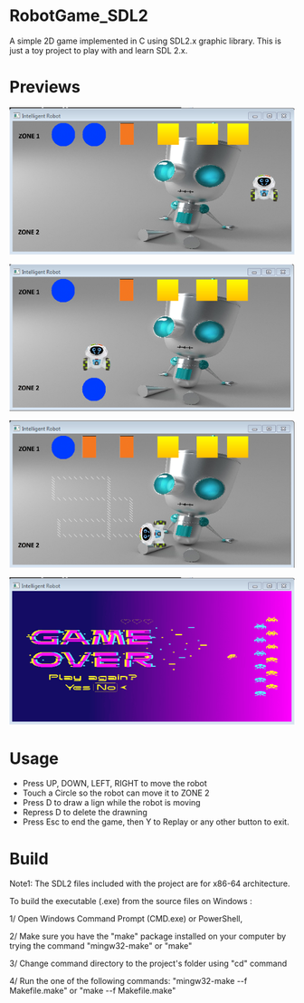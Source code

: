 # RobotGame_SDL2
A simple 2D game implemented in C using SDL2.x graphic library. This is just a toy project to play with and learn SDL 2.x.

# Previews
![Image of Yaktocat](Capture.PNG)

![Image of Yaktocat](Capture1.PNG)

![Image of Yaktocat](Capture2.PNG)

![Image of Yaktocat](Capture3.PNG)

# Usage
 - Press UP, DOWN, LEFT, RIGHT to move the robot
 - Touch a Circle so the robot can move it to ZONE 2
 - Press D to draw a lign while the robot is moving
 - Repress D to delete the drawning
 - Press Esc to end the game, then Y to Replay or any other button to exit.
 
# Build
Note1: The SDL2 files included with the project are for x86-64 architecture.

To build the executable (.exe) from the source files on Windows :

1/ Open Windows Command Prompt (CMD.exe) or PowerShell,

2/ Make sure you have the "make" package installed on your computer by trying the command "mingw32-make" or "make"

3/ Change command directory to the project's folder using "cd" command

4/ Run the one of the following commands: "mingw32-make --f Makefile.make" or "make --f Makefile.make"
